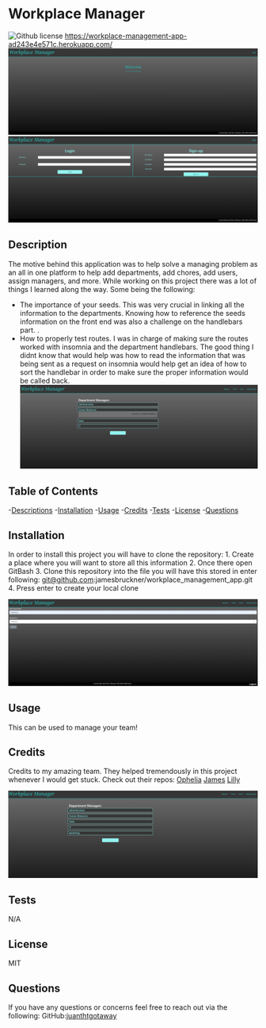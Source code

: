 # Workplace Manager

![Github license](https://shields.io/badge/license-MIT-orange)
https://workplace-management-app-ad243e4e571c.herokuapp.com/
![alt text](./assets/LandingPage.png)
![alt text](./assets/LOGIN.png)



## Description
The motive behind this application was to help solve a managing problem as an all in one platform to help add departments, add chores, add users, assign managers, and more. While working on this project there was a lot of things I learned along the way. Some being the following: 
* The importance of your seeds. This was very crucial in linking all the information to the departments. Knowing how to reference the seeds information on the front end was also a challenge on the handlebars part. .  
* How to properly test routes. I was in charge of making sure the routes worked with insomnia and the department handlebars. The good thing I didnt know that would help was how to read the information that was being sent as a request on insomnia would help get an idea of how to sort the handlebar in order to make sure the proper information would be called back. 
![alt text](./assets/Dept.png)


## Table of Contents
-[Descriptions](#Descriptions)
-[Installation](#Installation)
-[Usage](#Usage)
-[Credits](#Credits)
-[Tests](#Tests)
-[License](#License)
-[Questions](##Questions)

## Installation
In order to install this project you will have to clone the repository: 
    1. Create a place where you will want to store all this information 
    2. Once there open GitBash
    3. Clone this repository into the file you will have this stored in
            enter following: git@github.com:jamesbruckner/workplace_management_app.git
    4. Press enter to create your local clone

![alt text](./assets/AddingDep.png)


## Usage
This can be used to manage your team! 

## Credits
Credits to my amazing team. They helped tremendously in this project whenever I would get stuck. Check out their repos:
[Ophelia](https://github.com/MoonstruckOccultist)
[James](https://github.com/jamesbruckner)
[Lilly](https://github.com/lilyvander)

![alt text](./assets/DepAdded.png)



## Tests
N/A
## License
MIT

## Questions
If you have any questions or concerns feel free to reach out via the following:
GitHub:[juanthtgotaway](https://github.com/juanthtgotaway)